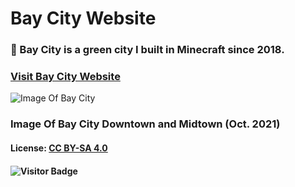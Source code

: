 # Bay City Website

### :city_sunset: Bay City is a green city I built in Minecraft since 2018.

### [Visit Bay City Website](https://bay-city.vercel.app/index.html)

![Image Of Bay City](https://github.com/JerryZhang0920/Bay-City-Website/blob/main/images/Bay%20City%202021.png?raw=true)

### Image Of Bay City Downtown and Midtown (Oct. 2021)

#### License: [CC BY-SA 4.0](https://creativecommons.org/licenses/by-sa/4.0/)

#### ![Visitor Badge](https://visitor-badge-reloaded.herokuapp.com/badge?page_id=JerryZhang0920/Bay-City-Website&style=for-the-badge&logo=github&logoColor=white&color=BCECE0&labelColor=white)




